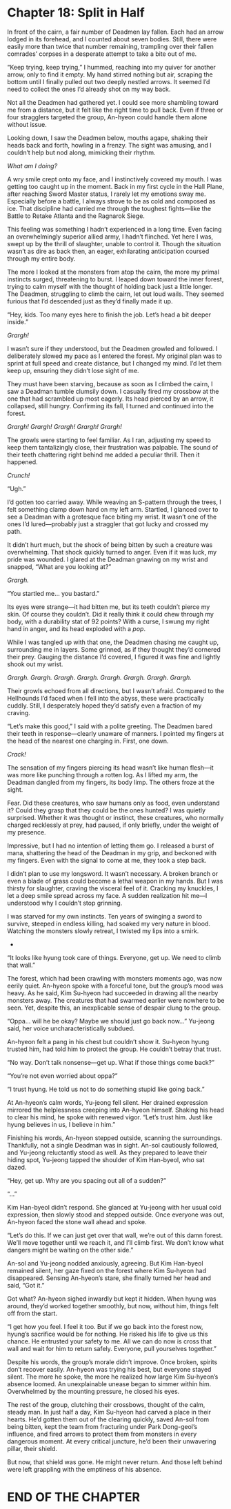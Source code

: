 # Chapter 18: Split in Half

In front of the cairn, a fair number of Deadmen lay fallen. Each had an arrow lodged in its forehead, and I counted about seven bodies. Still, there were easily more than twice that number remaining, trampling over their fallen comrades’ corpses in a desperate attempt to take a bite out of me.

“Keep trying, keep trying,” I hummed, reaching into my quiver for another arrow, only to find it empty. My hand stirred nothing but air, scraping the bottom until I finally pulled out two deeply nestled arrows. It seemed I’d need to collect the ones I’d already shot on my way back.

Not all the Deadmen had gathered yet. I could see more shambling toward me from a distance, but it felt like the right time to pull back. Even if three or four stragglers targeted the group, An-hyeon could handle them alone without issue.

Looking down, I saw the Deadmen below, mouths agape, shaking their heads back and forth, howling in a frenzy. The sight was amusing, and I couldn’t help but nod along, mimicking their rhythm.

*What am I doing?*

A wry smile crept onto my face, and I instinctively covered my mouth. I was getting too caught up in the moment. Back in my first cycle in the Hall Plane, after reaching Sword Master status, I rarely let my emotions sway me. Especially before a battle, I always strove to be as cold and composed as ice. That discipline had carried me through the toughest fights—like the Battle to Retake Atlanta and the Ragnarok Siege.

This feeling was something I hadn’t experienced in a long time. Even facing an overwhelmingly superior allied army, I hadn’t flinched. Yet here I was, swept up by the thrill of slaughter, unable to control it. Though the situation wasn’t as dire as back then, an eager, exhilarating anticipation coursed through my entire body.

The more I looked at the monsters from atop the cairn, the more my primal instincts surged, threatening to burst. I leaped down toward the inner forest, trying to calm myself with the thought of holding back just a little longer. The Deadmen, struggling to climb the cairn, let out loud wails. They seemed furious that I’d descended just as they’d finally made it up.

“Hey, kids. Too many eyes here to finish the job. Let’s head a bit deeper inside.”

*Grargh!*

I wasn’t sure if they understood, but the Deadmen growled and followed. I deliberately slowed my pace as I entered the forest. My original plan was to sprint at full speed and create distance, but I changed my mind. I’d let them keep up, ensuring they didn’t lose sight of me.

They must have been starving, because as soon as I climbed the cairn, I saw a Deadman tumble clumsily down. I casually fired my crossbow at the one that had scrambled up most eagerly. Its head pierced by an arrow, it collapsed, still hungry. Confirming its fall, I turned and continued into the forest.

*Grargh! Grargh! Grargh! Grargh! Grargh!*

The growls were starting to feel familiar. As I ran, adjusting my speed to keep them tantalizingly close, their frustration was palpable. The sound of their teeth chattering right behind me added a peculiar thrill. Then it happened.

*Crunch!*

“Ugh.”

I’d gotten too carried away. While weaving an S-pattern through the trees, I felt something clamp down hard on my left arm. Startled, I glanced over to see a Deadman with a grotesque face biting my wrist. It wasn’t one of the ones I’d lured—probably just a straggler that got lucky and crossed my path.

It didn’t hurt much, but the shock of being bitten by such a creature was overwhelming. That shock quickly turned to anger. Even if it was luck, my pride was wounded. I glared at the Deadman gnawing on my wrist and snapped, “What are you looking at?”

*Grargh.*

“You startled me… you bastard.”

Its eyes were strange—it had bitten me, but its teeth couldn’t pierce my skin. Of course they couldn’t. Did it really think it could chew through my body, with a durability stat of 92 points? With a curse, I swung my right hand in anger, and its head exploded with a *pop*.

While I was tangled up with that one, the Deadmen chasing me caught up, surrounding me in layers. Some grinned, as if they thought they’d cornered their prey. Gauging the distance I’d covered, I figured it was fine and lightly shook out my wrist.

*Grargh. Grargh. Grargh. Grargh. Grargh. Grargh. Grargh. Grargh.*

Their growls echoed from all directions, but I wasn’t afraid. Compared to the Hellhounds I’d faced when I fell into the abyss, these were practically cuddly. Still, I desperately hoped they’d satisfy even a fraction of my craving.

“Let’s make this good,” I said with a polite greeting. The Deadmen bared their teeth in response—clearly unaware of manners. I pointed my fingers at the head of the nearest one charging in. First, one down.

*Crack!*

The sensation of my fingers piercing its head wasn’t like human flesh—it was more like punching through a rotten log. As I lifted my arm, the Deadman dangled from my fingers, its body limp. The others froze at the sight.

Fear. Did these creatures, who saw humans only as food, even understand it? Could they grasp that they could be the ones hunted? I was quietly surprised. Whether it was thought or instinct, these creatures, who normally charged recklessly at prey, had paused, if only briefly, under the weight of my presence.

Impressive, but I had no intention of letting them go. I released a burst of mana, shattering the head of the Deadman in my grip, and beckoned with my fingers. Even with the signal to come at me, they took a step back.

I didn’t plan to use my longsword. It wasn’t necessary. A broken branch or even a blade of grass could become a lethal weapon in my hands. But I was thirsty for slaughter, craving the visceral feel of it. Cracking my knuckles, I let a deep smile spread across my face. A sudden realization hit me—I understood why I couldn’t stop grinning.

I was starved for my own instincts. Ten years of swinging a sword to survive, steeped in endless killing, had soaked my very nature in blood. Watching the monsters slowly retreat, I twisted my lips into a smirk.

*

“It looks like hyung took care of things. Everyone, get up. We need to climb that wall.”

The forest, which had been crawling with monsters moments ago, was now eerily quiet. An-hyeon spoke with a forceful tone, but the group’s mood was heavy. As he said, Kim Su-hyeon had succeeded in drawing all the nearby monsters away. The creatures that had swarmed earlier were nowhere to be seen. Yet, despite this, an inexplicable sense of despair clung to the group.

“Oppa… will he be okay? Maybe we should just go back now…” Yu-jeong said, her voice uncharacteristically subdued.

An-hyeon felt a pang in his chest but couldn’t show it. Su-hyeon hyung trusted him, had told him to protect the group. He couldn’t betray that trust.

“No way. Don’t talk nonsense—get up. What if those things come back?”

“You’re not even worried about oppa?”

“I trust hyung. He told us not to do something stupid like going back.”

At An-hyeon’s calm words, Yu-jeong fell silent. Her drained expression mirrored the helplessness creeping into An-hyeon himself. Shaking his head to clear his mind, he spoke with renewed vigor. “Let’s trust him. Just like hyung believes in us, I believe in him.”

Finishing his words, An-hyeon stepped outside, scanning the surroundings. Thankfully, not a single Deadman was in sight. An-sol cautiously followed, and Yu-jeong reluctantly stood as well. As they prepared to leave their hiding spot, Yu-jeong tapped the shoulder of Kim Han-byeol, who sat dazed.

“Hey, get up. Why are you spacing out all of a sudden?”

“…”

Kim Han-byeol didn’t respond. She glanced at Yu-jeong with her usual cold expression, then slowly stood and stepped outside. Once everyone was out, An-hyeon faced the stone wall ahead and spoke.

“Let’s do this. If we can just get over that wall, we’re out of this damn forest. We’ll move together until we reach it, and I’ll climb first. We don’t know what dangers might be waiting on the other side.”

An-sol and Yu-jeong nodded anxiously, agreeing. But Kim Han-byeol remained silent, her gaze fixed on the forest where Kim Su-hyeon had disappeared. Sensing An-hyeon’s stare, she finally turned her head and said, “Got it.”

Got what? An-hyeon sighed inwardly but kept it hidden. When hyung was around, they’d worked together smoothly, but now, without him, things felt off from the start.

“I get how you feel. I feel it too. But if we go back into the forest now, hyung’s sacrifice would be for nothing. He risked his life to give us this chance. He entrusted your safety to me. All we can do now is cross that wall and wait for him to return safely. Everyone, pull yourselves together.”

Despite his words, the group’s morale didn’t improve. Once broken, spirits don’t recover easily. An-hyeon was trying his best, but everyone stayed silent. The more he spoke, the more he realized how large Kim Su-hyeon’s absence loomed. An unexplainable unease began to simmer within him. Overwhelmed by the mounting pressure, he closed his eyes.

The rest of the group, clutching their crossbows, thought of the calm, steady man. In just half a day, Kim Su-hyeon had carved a place in their hearts. He’d gotten them out of the clearing quickly, saved An-sol from being bitten, kept the team from fracturing under Park Dong-geol’s influence, and fired arrows to protect them from monsters in every dangerous moment. At every critical juncture, he’d been their unwavering pillar, their shield.

But now, that shield was gone. He might never return. And those left behind were left grappling with the emptiness of his absence.

# END OF THE CHAPTER